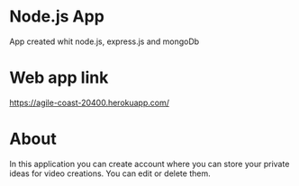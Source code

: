 # Node.js App
App created whit node.js, express.js and mongoDb

# Web app link 
https://agile-coast-20400.herokuapp.com/

# About 
In this application you can create account where you can store your private ideas for video creations. You can edit or delete them.
